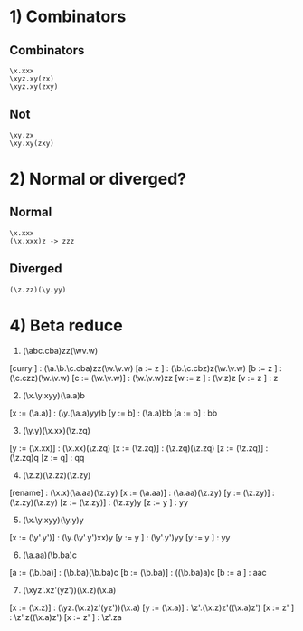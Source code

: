 # 1) Combinators
## Combinators
    \x.xxx
    \xyz.xy(zx)
    \xyz.xy(zxy)
## Not
    \xy.zx
    \xy.xy(zxy)


# 2) Normal or diverged?

## Normal
    \x.xxx
    (\x.xxx)z -> zzz
## Diverged
    (\z.zz)(\y.yy)


# 4) Beta reduce

1. (\abc.cba)zz(\wv.w)

[curry         ] : (\a.\b.\c.cba)zz(\w.\v.w)
[a := z        ] : (\b.\c.cbz)z(\w.\v.w)
[b := z        ] : (\c.czz)(\w.\v.w)
[c := (\w.\v.w)] : (\w.\v.w)zz
[w := z        ] : (\v.z)z
[v := z        ] : z

2. (\x.\y.xyy)(\a.a)b

[x := (\a.a)] : (\y.(\a.a)yy)b
[y := b]      : (\a.a)bb
[a := b]      : bb

3. (\y.y)(\x.xx)(\z.zq)

[y := (\x.xx)] : (\x.xx)(\z.zq)
[x := (\z.zq)] : (\z.zq)(\z.zq)
[z := (\z.zq)] : (\z.zq)q
[z := q]       : qq

4. (\z.z)(\z.zz)(\z.zy)

[rename]       : (\x.x)(\a.aa)(\z.zy)
[x := (\a.aa)] : (\a.aa)(\z.zy)
[y := (\z.zy)] : (\z.zy)(\z.zy)
[z := (\z.zy)] : (\z.zy)y
[z := y      ] : yy

5. (\x.\y.xyy)(\y.y)y

[x := (\y'.y')] : (\y.(\y'.y')xx)y
[y := y       ] : (\y'.y')yy
[y':= y       ] : yy

6. (\a.aa)(\b.ba)c

[a := (\b.ba)] : (\b.ba)(\b.ba)c
[b := (\b.ba)] : ((\b.ba)a)c
[b := a      ] : aac

7. (\xyz'.xz'(yz'))(\x.z)(\x.a)

[x := (\x.z)] : (\yz.(\x.z)z'(yz'))(\x.a)
[y := (\x.a)] : \z'.(\x.z)z'((\x.a)z')
[x := z'    ] : \z'.z((\x.a)z')
[x := z'    ] : \z'.za
